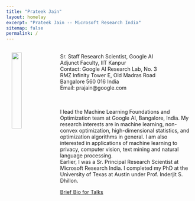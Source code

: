 ```yaml
---
title: "Prateek Jain"
layout: homelay
excerpt: "Prateek Jain -- Microsoft Research India"
sitemap: false
permalink: /
---
```

<img src="{{ site.url }}{{ site.baseurl }}/images/newpic.jpg" class="img-responsive" width="23%" style="float: left; padding: 15px;" />
 <br>
 Sr. Staff Research Scientist, Google AI<br>
 Adjunct Faculty, IIT Kanpur<br>
 Contact:
 Google AI Research Lab, No. 3<br>
 RMZ Infinity Tower E, Old Madras Road<br>
 Bangalore 560 016 India<br>
 Email: prajain@google.com<br>

<br>
<br>
<p>
I lead the Machine Learning Foundations and Optimization team at Google AI, Bangalore, India. My research interests are in machine learning, non-convex optimization, high-dimensional statistics, and optimization algorithms in general. I am also interested in applications of machine learning to privacy, computer vision, text mining and natural language processing. 
<br>
Earlier, I was a Sr. Principal Research Scientist at Microsoft Research India. I completed my PhD at the University of Texas at Austin under Prof. Inderjit S. Dhillon. 

</p>

<a href="/bio.html">Brief Bio for Talks</a>

<br><br><br>
